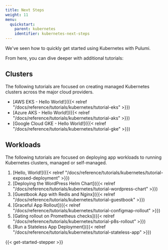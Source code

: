 ```yaml
---
title: Next Steps
weight: 11
menu:
  quickstart:
    parent: kubernetes
    identifier: kubernetes-next-steps
---
```


We've seen how to quickly get started using Kubernetes with Pulumi.

From here, you can dive deeper with additional tutorials:

## Clusters

The following tutorials are focused on creating managed Kubernetes clusters
across the major cloud providers.

- [AWS EKS - Hello World!]({{< relref "/docs/reference/tutorials/kubernetes/tutorial-eks" >}})
- [Azure AKS - Hello World!]({{< relref "/docs/reference/tutorials/kubernetes/tutorial-aks" >}})
- [Google Cloud GKE - Hello World!]({{< relref "/docs/reference/tutorials/kubernetes/tutorial-gke" >}})

## Workloads

The following tutorials are focused on deploying app workloads to running Kubernetes clusters, managed or self-managed.

1. [Hello, World!]({{< relref "/docs/reference/tutorials/kubernetes/tutorial-exposed-deployment" >}})
2. [Deploying the WordPress Helm Chart]({{< relref "/docs/reference/tutorials/kubernetes/tutorial-wordpress-chart" >}})
3. [Guestbook App with Redis and Nginx]({{< relref "/docs/reference/tutorials/kubernetes/tutorial-guestbook" >}})
4. [Graceful App Rollout]({{< relref "/docs/reference/tutorials/kubernetes/tutorial-configmap-rollout" >}})
5. [Gating rollout on Prometheus checks]({{< relref "/docs/reference/tutorials/kubernetes/tutorial-p8s-rollout" >}})
6. [Run a Stateless App Deployment]({{< relref "/docs/reference/tutorials/kubernetes/tutorial-stateless-app" >}})

{{< get-started-stepper >}}
